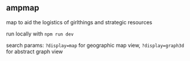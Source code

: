 ## ampmap

map to aid the logistics of girlthings and strategic resources

run locally with `npm run dev`

search params: `?display=map` for geographic map view, `?display=graph3d` for abstract graph view 
